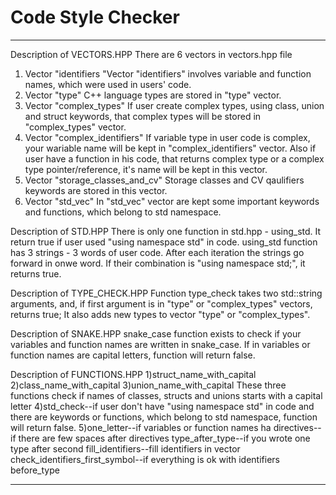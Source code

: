 # Code Style Checker

<hr>


Description of VECTORS.HPP
There are 6 vectors in vectors.hpp file
1) Vector "identifiers
 "Vector "identifiers" involves variable and function names, which were used in users' code.
2) Vector "type"
 C++ language types are stored in "type" vector.
3) Vector "complex_types" 
  If user create complex types, using class, union and struct keywords, that complex types will be stored in "complex_types" vector.
4) Vector "complex_identifiers"
  If variable type in user code is complex, your wariable name will be kept in "complex_identifiers" vector. Also if user have a function in his code, that returns complex type or a complex type pointer/reference, it's name will be kept in this vector.
5) Vector "storage_classes_and_cv"
  Storage classes and CV qaulifiers keywords are stored in this vector.
6) Vector "std_vec"
  In "std_vec" vector are kept some important keywords and functions, which belong to std namespace.
  
  
Description of STD.HPP
There is only one function in std.hpp - using_std. It return true if user used "using namespace std" in code.
using_std function has 3 strings - 3 words of user code. Аfter each iteration the strings go forward in onwe word. If their combination is "using namespace std;", it returns true.


Description of TYPE_CHECK.HPP
Function type_check takes two std::string arguments, and, if first argument is in "type" or "complex_types" vectors, returns true;
It also adds new types to vector "type" or "complex_types".


Description of SNAKE.HPP
snake_case function exists to check if your variables and function names are written in snake_case. If in variables or function names are capital letters, function will return false.

Description of FUNCTIONS.HPP
1)struct_name_with_capital
2)class_name_with_capital
3)union_name_with_capital
These three functions check if names of classes, structs and unions starts with a capital letter
4)std_check--if user don't have "using namespace std" in code and there are keywords or functions, which belong to std namespace, function will return false. 
5)one_letter--if variables or function names ha
directives--if there are few spaces after directives
type_after_type--if you wrote one type after second
fill_identifiers--fill identifiers in vector
check_identifiers_first_symbol--if everything is ok with identifiers
before_type
<hr>
